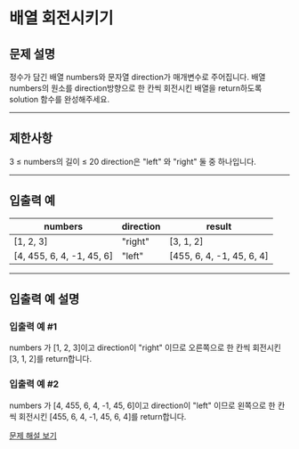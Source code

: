 # 배열 회전시키기

## 문제 설명
정수가 담긴 배열 numbers와 문자열 direction가 매개변수로 주어집니다. 배열 numbers의 원소를 direction방향으로 한 칸씩 회전시킨 배열을 return하도록 solution 함수를 완성해주세요.

---

## 제한사항
3 ≤ numbers의 길이 ≤ 20
direction은 "left" 와 "right" 둘 중 하나입니다.

---

## 입출력 예
| numbers                   | direction | result                    |
|---------------------------|-----------|---------------------------|
| [1, 2, 3]                 | "right"   | [3, 1, 2]                 |
| [4, 455, 6, 4, -1, 45, 6] | "left"    | [455, 6, 4, -1, 45, 6, 4] |

---

## 입출력 예 설명

### 입출력 예 #1
numbers 가 [1, 2, 3]이고 direction이 "right" 이므로 오른쪽으로 한 칸씩 회전시킨 [3, 1, 2]를 return합니다.

### 입출력 예 #2
numbers 가 [4, 455, 6, 4, -1, 45, 6]이고 direction이 "left" 이므로 왼쪽으로 한 칸씩 회전시킨 [455, 6, 4, -1, 45, 6, 4]를 return합니다.

[문제 해설 보기](./문제해설.md)
